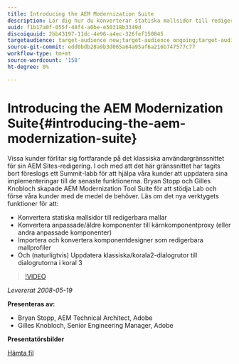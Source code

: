 ```yaml
---
title: Introducing the AEM Modernization Suite
description: Lär dig hur du konverterar statiska mallsidor till redigerbara mallar. Lär dig hur du konverterar anpassade eller äldre komponenter till kärnkomponentutkast och mycket mer.
uuid: f1b17a0f-055f-48f4-a0be-e50318b3349d
discoiquuid: 2bb43197-11dc-4e96-a4ec-326fef150845
targetaudience: target-audience new;target-audience ongoing;target-audience upgrader
source-git-commit: edd0bdb28a9b3d065a64a95af6a216b747577c77
workflow-type: tm+mt
source-wordcount: '158'
ht-degree: 0%

---
```


# Introducing the AEM Modernization Suite{#introducing-the-aem-modernization-suite}

Vissa kunder förlitar sig fortfarande på det klassiska användargränssnittet för sin AEM Sites-redigering. I och med att det här gränssnittet har tagits bort föreslogs ett Summit-labb för att hjälpa våra kunder att uppdatera sina implementeringar till de senaste funktionerna. Bryan Stopp och Gilles Knobloch skapade AEM Modernization Tool Suite för att stödja Lab och förse våra kunder med de medel de behöver.  Läs om det nya verktygets funktioner för att:

* Konvertera statiska mallsidor till redigerbara mallar
* Konvertera anpassade/äldre komponenter till kärnkomponentproxy (eller andra anpassade komponenter)
* Importera och konvertera komponentdesigner som redigerbara mallprofiler
* Och (naturligtvis) Uppdatera klassiska/korala2-dialogrutor till dialogrutorna i koral 3

>[!VIDEO](https://video.tv.adobe.com/v/27322?quality=9)

*Levererat 2008-05-19*

**Presenteras av:**

* Bryan Stopp, AEM Technical Architect, Adobe
* Gilles Knobloch, Senior Engineering Manager, Adobe

**Presentatörsbilder**

[Hämta fil](assets/modernization-toolsaemgems.pdf)
